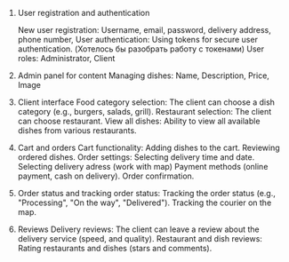 1. User registration and authentication
   
   New user registration:
     Username,
     email,
     password,
     delivery address,
     phone number,
   User authentication:
     Using tokens for secure user authentication. (Хотелось бы разобрать работу с токенами)
   User roles:
     Administrator,
     Client
   
3. Admin panel for content
   Managing dishes:
     Name,
     Description,
     Price,
     Image
   
4. Client interface
   Food category selection:
     The client can choose a dish category (e.g., burgers, salads, grill).
   Restaurant selection:
     The client can choose restaurant.
   View all dishes:
     Ability to view all available dishes from various restaurants.
   
5. Cart and orders
   Cart functionality:
     Adding dishes to the cart.
     Reviewing ordered dishes.
   Order settings:
     Selecting delivery time and date.
     Selecting delivery adress (work with map) 
     Payment methods (online payment, cash on delivery).
     Order confirmation.
   
6. Order status and tracking order status:
   Tracking the order status (e.g., "Processing", "On the way", "Delivered").
   Tracking the courier on the map.
   
7. Reviews
   Delivery reviews:
     The client can leave a review about the delivery service (speed, and quality).
   Restaurant and dish reviews:
     Rating restaurants and dishes (stars and comments).
